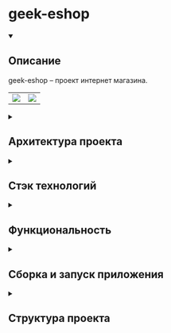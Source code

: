 # geek-eshop

<details open=""><summary><h2>Описание</h2></summary>
  <div>
    geek-eshop &ndash; проект интернет магазина.
  </div>
  <p></p>
  <div align="center">
    <table border="0">
      <tr>
        <td width="50%"><a href="https://user-images.githubusercontent.com/73485824/176501821-0b632f07-280e-4dfa-95b0-004dc846b8a1.png"><img src="https://user-images.githubusercontent.com/73485824/176501821-0b632f07-280e-4dfa-95b0-004dc846b8a1.png"/></a></td>
        <td width="50%"><a href="https://user-images.githubusercontent.com/73485824/176502163-064db9fa-9d1f-4523-a5cb-c512d337db3f.png"><img src="https://user-images.githubusercontent.com/73485824/176502163-064db9fa-9d1f-4523-a5cb-c512d337db3f.png"/></a></td>
      </tr>
    </table>
  </div>
</details>
<details><summary><h2>Архитектура проекта</h2></summary>
<div align="center">
<a href="https://user-images.githubusercontent.com/73485824/176502587-a9babb8d-2f06-4399-ac6b-9e55424f35ff.jpg"><img src="https://user-images.githubusercontent.com/73485824/176502587-a9babb8d-2f06-4399-ac6b-9e55424f35ff.jpg"/></a>
</div>
</details>
<details><summary><h2>Стэк технологий</h2></summary>
   <ul>
      <li>JDK &ndash; v.11.0.12;</li>
      <li>Maven &ndash; v.3.8.1;</li>
      <li>Spring Boot &ndash; v.2.5.5</li>
      <li>Spring Data JPA</li>
      <li>Spring Web</li>
      <li>Spring REST</li>
      <li>Spring Сloud Config</li>
      <li>Spring Сloud Eureka</li>
      <li>Spring Сloud Gateway</li>
      <li>RabbitMQ</li>
      <li>Redis</li>
      <li>Hibernate</li>
      <li>Liquibase</li>
      <li>MySQL</li>
      <li>NGINX</li>
      <li>Node.js  &ndash; v.16.13.2 (включая npm &ndash; v.8.6.0);</li>
      <li>Angular CLI &ndash; v.13.2.6;</li>
      <li>Docker &ndash; v.20.10.12;</li>
      <li>Docker-compose &ndash; v.20.10.12;</li>
      <li>Thymeleaf</li>
   </ul>
</details>
<details><summary><h2>Функциональность</h2></summary>
В приложении админ:
<ul>
<li>
создание, редактирование, удаление:
  <ul>
    <li>категорий продуктов</li>
    <li>брэндов продуктов</li>
    <li>продуктов</li>
    <li>пользователей</li>
  </ul>
</li>
<li>пагинация &ndash; отображаются по 10 товаров;</li>
<li>
  сортировка
  <ul>
    <li>продуктов - по id, имени, цене;</li>
    <li>пользователей - по id, имени, возрасту;</li>
  </ul>
</li>
<li>
  фильтрация
  <ul>
    <li>продуктов - по категориям, имени, минимальной и максимальной цене, брэндам;</li>
    <li>пользователей - по имени, минимальному и максимальному возрасту;</li>
  </ul>
</li>
</ul>
В приложении backend:
<ul>
<li>фильтрация продуктов - по категориям, имени, минимальной и максимальной цене, брэндам;</li>
<li>добавление продуктов в корзину;</li>
<li>регистрация пользователей;</li>
<li>для зарегистрированных пользователей:
<ul>
<li>создание заказа из добавленных в корзину товаров;</li>
<li>просмотр заказов с онлайн уведомлением об изменении статуса заказа;</li>
</ul>
</li>
</ul>
</details>
<details><summary><h2>Сборка и запуск приложения</h2></summary>
<div>
Для локального запуска приложения необходимо иметь следующие установленные приложения:
</div>
<ul>
<li><a href="https://docs.oracle.com/en/java/javase/11/install/index.html">JDK</a> &ndash; v.11.0.12;</li>
<li><a href="https://maven.apache.org/guides/getting-started/maven-in-five-minutes.html">Maven</a> &ndash; v.3.8.1;</li>
<li><a href="https://nodejs.org/ru/">Node.js</a> &ndash; v.16.13.2 (включая npm &ndash; v.8.6.0);</li>
<li><a href="https://angular.io/cli">Angular CLI</a> &ndash; v.13.2.6;</li>
<li><a href="https://docs.docker.com/engine/install">Docker</a> &ndash; v.20.10.12;</li>
<li><a href="https://docs.docker.com/engine/install">Docker-compose</a> &ndash; v.20.10.12;</li>
</ul>
<p>В проекте использованы дополнительные образы из docker hub
(при запуске через docker-compose скачивать или устанавливать не надо):
</p>
<ul>
<li><a href="https://hub.docker.com/_/mysql">mysql</a> &ndash; в качестве базы данных;</li>
<li><a href="https://hub.docker.com/r/bitnami/rabbitmq">bitnami:rabbitmq</a> &ndash; в качестве Message Broker;</li>
<li><a href="https://hub.docker.com/r/bitnami/redis">redis</a> &ndash; для кеширования корзины;</li>
<li><a href="https://hub.docker.com/_/nginx">nginx</a>  &ndash; для раздачи статического контента.</li>
</ul>
&nbsp;&nbsp;&nbsp;&nbsp;После установки вышеуказанных программ необходимо:
  <ul>
    <li><a href="#git_clone">Склонировать репозиторий на локальный компьютер</a></li>
    <li><a href="#front-image">Построить фронтэнд</a></li>
    <li><a href="#mvn-build">Запустить сборку проекта через Maven</a></li>
    <li><a href="#run-app">Запустить приложение</a></li>
  </ul>

<a name="git_clone"><h3>Склонировать репозиторий на локальный компьютер:</h3></a>
```
git clone https://github.com/ramprox/geek-eshop
```
<a name="front-image"><h3>Построить фронтэнд:</h3></a>
```
cd shop-frontend-app
npm i
ng build
```
<a name="mvn-build"><h3>Запустить сборку проекта через Maven</h3></a>
```
cd ..
mvn clean install
```
<a name="run-app"><h3>Запустить приложение</h3></a>
```
docker-compose up -d
```
</details>
<details><summary><h2>Структура проекта</h2></summary>
<table>
<tr>
<th>Директория</th>
<th>Описание</th>
</tr>
<tr>
<td>log4jdbc-boot</td>
<td>Модуль логирования запросов в базу данных</td>
</tr>
<tr>
<td>picture-service</td>
<td>Библиотека контроллера и сервиса взаимодействия с картинками</td>
</tr>
<tr>
<td>picture-service-app</td>
<td>Сервис взаимодействия с картинками</td>
</tr>
<tr>
<td>shop-admin-app</td>
<td>Сервис для администрирования</td>
</tr>
<tr>
<td>shop-backend-api-app</td>
<td>Сервис взаимодействия пользователей с магазином</td>
</tr>
<tr>
<td>shop-database</td>
<td>Модуль, содержащий структуру базы даных, а также файлы миграции для Liquibase</td>
</tr>
<tr>
<td>shop-delivery-service</td>
<td>Сервис обработки заказов (имитация)</td>
</tr>
<tr>
<td>shop-frontend-app</td>
<td>Фронтэнд - модуль, содержащий логику для взаимодействия с сервисом из модуля shop-backend-api-app</td>
</tr>
<tr>
<td>spring-cloud-config</td>
<td>Сервис раздачи конфигурации</td>
</tr>
<tr>
<td>spring-cloud-gateway</td>
<td>Балансировщик нагрузки запросов на shop-backend-api-app и picture-service-app</td>
</tr>
<tr>
<td>spring-eureka</td>
<td>Сервер регистрации запущенных сервисов</td>
</tr>
</table>
</details>
